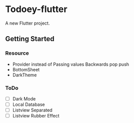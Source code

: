 # Todoey-flutter

A new Flutter project.

## Getting Started
### Resource
- Provider instead of Passing values Backwards pop push
- BottomSheet
- DarkTheme
### ToDo
- [ ] Dark Mode
- [ ] Local Database
- [ ] Listview Separated
- [ ] Listview Rubber Effect
